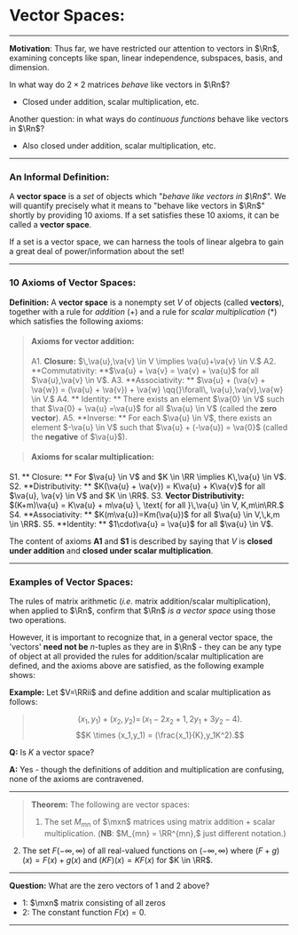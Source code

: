 # Vector Spaces:
***
**Motivation**: Thus far, we have restricted our attention to vectors in $\Rn$, examining concepts like span, linear independence, subspaces, basis, and dimension.

In what way do $2\times 2$ matrices *behave* like vectors in $\Rn$? 
- Closed under addition, scalar multiplication, etc.

Another question: in what ways do *continuous functions* behave like vectors in $\Rn$?

- Also closed under addition, scalar multiplication, etc.

***

### An Informal Definition:
A **vector space** is a *set* of objects which "*behave like vectors in $\Rn$*". We will quantify precisely what it means to "behave like vectors in $\Rn$" shortly by providing 10 axioms. If a set satisfies these 10 axioms, it can be called a **vector space**.

If a set is a vector space, we can harness the tools of linear algebra to gain a great deal of power/information about the set!

***

### 10 Axioms of Vector Spaces:

**Definition:** A **vector space** is a nonempty set $V$ of objects (called **vectors**), together with a rule for *addition* (+) and a rule for *scalar multiplication* (*) which satisfies the following axioms:

>#### **Axioms for vector addition**:
>A1. **Closure:** $\,\va{u},\va{v} \in V \implies \va{u}+\va{v} \in V.$
A2. **Commutativity: **$\va{u} + \va{v} = \va{v} + \va{u}$ for all $\va{u},\va{v} \in V$.
A3. **Associativity: ** $\va{u} + (\va{v} + \va{w}) = (\va{u} + \va{v}) + \va{w} \qq{}\forall\, \va{u},\va{v},\va{w} \in V.$
A4.  ** Identity: ** There exists an element $\va{0} \in V$ such that $\va{0} + \va{u} =\va{u}$ for all $\va{u} \in V$ (called the **zero vector**).
A5. **Inverse: ** For each $\va{u} \in V$, there exists an element $-\va{u} \in V$ such that $\va{u} + (-\va{u}) = \va{0}$ (called the **negative** of $\va{u}$).

> #### **Axioms for scalar multiplication**:
S1. ** Closure: ** For $\va{u} \in V$ and $K \in \RR \implies K\,\va{u} \in V$.
S2. **Distributivity: ** $K(\va{u} + \va{v}) = K\va{u} + K\va{v}$ for all $\va{u}, \va{v} \in V$ and $K \in \RR$.
S3.  **Vector Distributivity:** $(K+m)\va{u} = K\va{u} + m\va{u} \, \text{ for all }\,\va{u} \in V, K,m\in\RR.$
S4. **Associativity: ** $K(m\va{u})=Km(\va{u})$ for all $\va{u} \in V,\,k,m \in \RR$.
S5.    **Identity: ** $1\cdot\va{u} = \va{u}$ for all $\va{u} \in V$.


The content of axioms **A1** and **S1** is described by saying that $V$ is **closed under addition** and **closed under scalar multiplication**.  

***

### Examples of Vector Spaces:


The rules of matrix arithmetic (*i.e.* matrix addition/scalar multiplication), when applied to $\Rn$, confirm that $\Rn$ *is a vector space* using those two operations.


However, it is important to recognize that, in a general vector space, 	the 'vectors' **need not be** $n$-tuples as they are in $\Rn$ - they can be any type of object at all provided the rules for addition/scalar multiplication are defined, and the axioms above are satisfied, as the following example shows:

**Example:** Let $V=\RRii$ and define addition and scalar multiplication as follows:

>$$(x_1,y_1)+(x_2,y_2) = \,(x_1-2x_2+1,2y_1+3y_2-4).$$
>$$K \times (x_1,y_1) = (\frac{x_1}{K},y_1K^2).$$

**Q:** Is $K$ a vector space? 

**A:** Yes - though the definitions of addition and multiplication are confusing, none of the axioms are contravened. 

***

>**Theorem:** The following are vector spaces:
>1. The set $M_{mn}$ of $\mxn$ matrices using matrix addition + scalar multiplication. (**NB**: $M_{mn} = \RR^{mn},$ just different notation.)
>
2. The set $F(-\infty,\infty)$ of all real-valued functions on $(-\infty,\infty)$ where $(F+g)(x) = F(x) + g(x)$ and $(KF)(x) = K F(x)$ for $K \in \RR$. 

***

**Question:** What are the zero vectors of 1 and 2 above?

- 1: $\mxn$ matrix consisting of all zeros
- 2: The constant function $F(x)=0$. 

***

